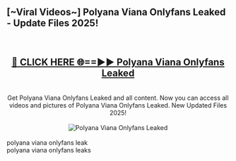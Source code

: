 <h2>[~Viral Videos~] Polyana Viana Onlyfans Leaked - Update Files 2025!</h2>
<br>
<div align="center">
<h2><a href="https://betterlinks.top/A2PfLJ" rel="nofollow">🔴 CLICK HERE 🌐==►► Polyana Viana Onlyfans Leaked</a></h2>
<br>
Get Polyana Viana Onlyfans Leaked and all content. Now you can access all videos and pictures of Polyana Viana Onlyfans Leaked. New Updated Files 2025!
<br>
<br>
<a href="https://betterlinks.top/A2PfLJ" rel="nofollow" data-target="animated-image.originalLink"><img src="https://i.ibb.co.com/WyWwxjT/player-gif2.gif" alt="Polyana Viana Onlyfans Leaked" style="max-width: 100%; display: inline-block;" data-target="animated-image.originalImage"></a>
</div>
<br>
polyana viana onlyfans leak<br>
polyana viana onlyfans leaks